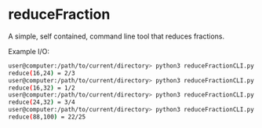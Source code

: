 # reduceFraction
A simple, self contained, command line tool that reduces fractions.

Example I/O:

``` bash
user@computer:/path/to/current/directory> python3 reduceFractionCLI.py 16/24
reduce(16,24) = 2/3
user@computer:/path/to/current/directory> python3 reduceFractionCLI.py 16/32
reduce(16,32) = 1/2
user@computer:/path/to/current/directory> python3 reduceFractionCLI.py 24/32
reduce(24,32) = 3/4
user@computer:/path/to/current/directory> python3 reduceFractionCLI.py 88/100
reduce(88,100) = 22/25
```
